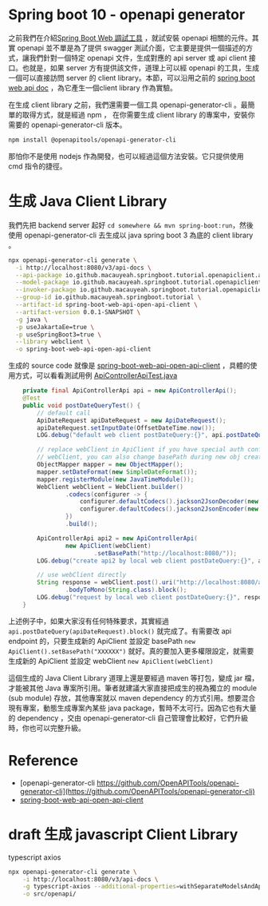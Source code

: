 # Spring boot 10 - openapi generator
之前我們在介紹[Spring Boot Web 調試工具](06-spring-web-debug.md) ，就試安裝 openapi 相關的元件。其實 openapi 並不單是為了提供 swagger 測試介面，它主要是提供一個描述的方式，讓我們針對一個特定 openapi 文件，生成對應的 api server 或 api client 接口。也就是，如果 server 方有提供該文件，道理上可以經 openapi 的工具，生成一個可以直接訪問 server 的 client library。本節，可以沿用之前的 [spring boot web api doc](https://github.com/macauyeah/spring-boot-demo/tree/main/spring-boot-tutorial/spring-boot-web-api-doc) ，為它產生一個client library 作為實驗。

在生成 client library 之前，我們還需要一個工具 openapi-generator-cli 。最簡單的取得方式，就是經過 npm ， 在你需要生成 client library 的專案中，安裝你需要的 openapi-generator-cli 版本。

```bash
npm install @openapitools/openapi-generator-cli
```

那怕你不是使用 nodejs 作為開發，也可以經過這個方法安裝。它只提供使用 cmd 指令的捷徑。

# 生成 Java Client Library
我們先把 backend server 起好 `cd somewhere && mvn spring-boot:run`，然後使用 openapi-generator-cli 去生成以 java spring boot 3 為底的 client library 。

```bash
npx openapi-generator-cli generate \
  -i http://localhost:8080/v3/api-docs \
  --api-package io.github.macauyeah.springboot.tutorial.openapiclient.api \
  --model-package io.github.macauyeah.springboot.tutorial.openapiclient.model \
  --invoker-package io.github.macauyeah.springboot.tutorial.openapiclient.invoker \
  --group-id io.github.macauyeah.springboot.tutorial \
  --artifact-id spring-boot-web-api-open-api-client \
  --artifact-version 0.0.1-SNAPSHOT \
  -g java \
  -p useJakartaEe=true \
  -p useSpringBoot3=true \
  --library webclient \
  -o spring-boot-web-api-open-api-client
```

生成的 source code 就像是 [spring-boot-web-api-open-api-client](https://github.com/macauyeah/spring-boot-demo/tree/main/spring-boot-tutorial/spring-boot-web-api-open-api-client) ，具體的使用方式，可以看看測試用例 [ApiControllerApiTest.java](https://github.com/macauyeah/spring-boot-demo/tree/main/spring-boot-tutorial/spring-boot-web-api-open-api-client/src/test/java/io/github/macauyeah/springboot/tutorial/openapiclient/api/ApiControllerApiTest.java)

```java
    private final ApiControllerApi api = new ApiControllerApi();
    @Test
    public void postDateQueryTest() {
        // default call
        ApiDateRequest apiDateRequest = new ApiDateRequest();
        apiDateRequest.setInputDate(OffsetDateTime.now());
        LOG.debug("default web client postDateQuery:{}", api.postDateQuery(apiDateRequest).block());

        // replace webClient in ApiClient if you have special auth config on
        // webClient, you can also change basePath during new obj creation
        ObjectMapper mapper = new ObjectMapper();
        mapper.setDateFormat(new SimpleDateFormat());
        mapper.registerModule(new JavaTimeModule());
        WebClient webClient = WebClient.builder()
                .codecs(configurer -> {
                    configurer.defaultCodecs().jackson2JsonDecoder(new Jackson2JsonDecoder(mapper));
                    configurer.defaultCodecs().jackson2JsonEncoder(new Jackson2JsonEncoder(mapper));
                })
                .build();

        ApiControllerApi api2 = new ApiControllerApi(
                new ApiClient(webClient)
                        .setBasePath("http://localhost:8080/"));
        LOG.debug("create api2 by local web client postDateQuery:{}", api2.postDateQuery(apiDateRequest).block());

        // use webClient directly
        String response = webClient.post().uri("http://localhost:8080/api/record").bodyValue(apiDateRequest).retrieve()
                .bodyToMono(String.class).block();
        LOG.debug("request by local web client postDateQuery:{}", response);
    }
```

上述例子中，如果大家沒有任何特殊要求，其實經過 `api.postDateQuery(apiDateRequest).block()` 就完成了。有需要改 api endpoint 的，只要生成新的 ApiClient 並設定 basePath `new ApiClient().setBasePath("XXXXXX")` 就好。真的要加入更多權限設定，就需要生成新的 ApiClient 並設定 webClient `new ApiClient(webClient)`

這個生成的 Java Client Library 道理上還是要經過 maven 等打包，變成 jar 檔，才能被其他 Java 專案所引用。筆者就建議大家直接把成生的視為獨立的 module (sub module) 存放，其他專案就以 maven dependency 的方式引用。想要混合現有專案，動態生成專案內某些 java package，暫時不太可行。因為它也有大量的 dependency ，交由 openapi-generator-cli 自己管理會比較好，它們升級時，你也可以完整升級。


# Reference
- [openapi-generator-cli https://github.com/OpenAPITools/openapi-generator-cli](https://github.com/OpenAPITools/openapi-generator-cli)
- [spring-boot-web-api-open-api-client](https://github.com/macauyeah/spring-boot-demo/tree/main/spring-boot-tutorial/spring-boot-web-api-open-api-client)

# draft 生成 javascript Client Library
typescript axios

```bash
npx openapi-generator-cli generate \
    -i http://localhost:8080/v3/api-docs \
    -g typescript-axios --additional-properties=withSeparateModelsAndApi=true,modelPackage=model,apiPackage=api \
    -o src/openapi/
```

